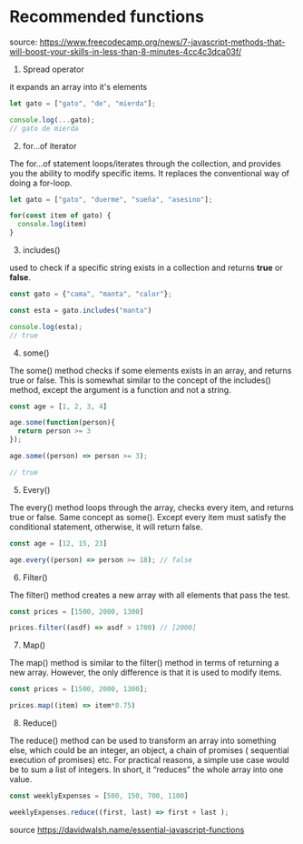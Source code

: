 # Recommended functions

source: <https://www.freecodecamp.org/news/7-javascript-methods-that-will-boost-your-skills-in-less-than-8-minutes-4cc4c3dca03f/>

1. Spread operator

it expands an array into it's elements

```js
let gato = ["gato", "de", "mierda"];

console.log(...gato);
// gato de mierda
```

2. for...of iterator

The for...of statement loops/iterates through the collection, and provides you the ability to modify specific items. It replaces the conventional way of doing a for-loop.

```js
let gato = ["gato", "duerme", "sueña", "asesino"];

for(const item of gato) {
  console.log(item)
}
```

3. includes()

used to check if a specific string exists in a collection and returns **true** or **false**.

```js
const gato = {"cama", "manta", "calor"};

const esta = gato.includes("manta")

console.log(esta);
// true
```

4. some()

The some() method checks if some elements exists in an array, and returns true or false. This is somewhat similar to the concept of the includes() method, except the argument is a function and not a string.

```js
const age = [1, 2, 3, 4]

age.some(function(person){
  return person >= 3
});

age.some((person) => person >= 3);

// true
```

5. Every()

The every() method loops through the array, checks every item, and returns true or false. Same concept as some(). Except every item must satisfy the conditional statement, otherwise, it will return false.

```js
const age = [12, 15, 23]

age.every((person) => person >= 18); // false
```

6. Filter()

The filter() method creates a new array with all elements that pass the test.

```js
const prices = [1500, 2000, 1300]

prices.filter((asdf) => asdf > 1700) // [2000]
```

7. Map()

The map() method is similar to the filter() method in terms of returning a new array. However, the only difference is that it is used to modify items.

```js
const prices = [1500, 2000, 1300];

prices.map((item) => item*0.75)
```

8. Reduce()

The reduce() method can be used to transform an array into something else, which could be an integer, an object, a chain of promises ( sequential execution of promises) etc. For practical reasons, a simple use case would be to sum a list of integers. In short, it “reduces” the whole array into one value.

```js
const weeklyExpenses = [500, 150, 700, 1100]

weeklyExpenses.reduce((first, last) => first + last );

```






source <https://davidwalsh.name/essential-javascript-functions>
